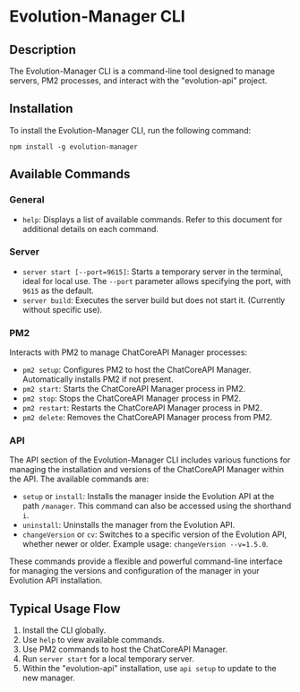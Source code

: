 [title]: \\ "CLI"

# Evolution-Manager CLI

## Description
The Evolution-Manager CLI is a command-line tool designed to manage servers, PM2 processes, and interact with the "evolution-api" project.

## Installation
To install the Evolution-Manager CLI, run the following command:
```
npm install -g evolution-manager
```

## Available Commands

### General
- `help`: Displays a list of available commands. Refer to this document for additional details on each command.

### Server
- `server start [--port=9615]`: Starts a temporary server in the terminal, ideal for local use. The `--port` parameter allows specifying the port, with `9615` as the default.
- `server build`: Executes the server build but does not start it. (Currently without specific use).

### PM2
Interacts with PM2 to manage ChatCoreAPI Manager processes:
- `pm2 setup`: Configures PM2 to host the ChatCoreAPI Manager. Automatically installs PM2 if not present.
- `pm2 start`: Starts the ChatCoreAPI Manager process in PM2.
- `pm2 stop`: Stops the ChatCoreAPI Manager process in PM2.
- `pm2 restart`: Restarts the ChatCoreAPI Manager process in PM2.
- `pm2 delete`: Removes the ChatCoreAPI Manager process from PM2.

### API

The API section of the Evolution-Manager CLI includes various functions for managing the installation and versions of the ChatCoreAPI Manager within the API. The available commands are:

- `setup` or `install`: Installs the manager inside the Evolution API at the path `/manager`. This command can also be accessed using the shorthand `i`.
- `uninstall`: Uninstalls the manager from the Evolution API.
- `changeVersion` or `cv`: Switches to a specific version of the Evolution API, whether newer or older. Example usage: `changeVersion --v=1.5.0`.

These commands provide a flexible and powerful command-line interface for managing the versions and configuration of the manager in your Evolution API installation.

## Typical Usage Flow
1. Install the CLI globally.
2. Use `help` to view available commands.
3. Use PM2 commands to host the ChatCoreAPI Manager.
4. Run `server start` for a local temporary server.
5. Within the "evolution-api" installation, use `api setup` to update to the new manager.
